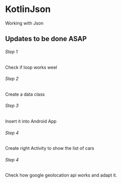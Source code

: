 # KotlinJson
Working with Json

## Updates to be done ASAP

###### Step 1
Check if loop works weel

###### Step 2
Create a data class

###### Step 3
Insert it into Android App

###### Step 4 
Create right Activity to show the list of cars

###### Step 4 
Check how google geolocation api works and adapt it.



